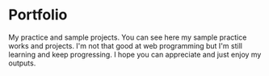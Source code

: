 # Portfolio
My practice and sample projects.
You can see here my sample practice works and projects. 
I'm not that good at web programming but I'm still learning and keep progressing. 
I hope you can appreciate and just enjoy my outputs. 
